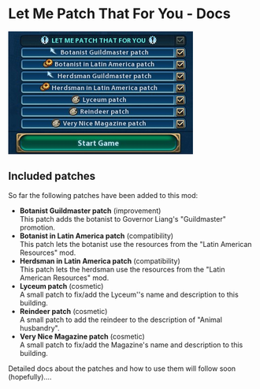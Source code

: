 # Let Me Patch That For You - Docs

![Logo](ConfigOverview_v3.jpg)

## Included patches
So far the following patches have been added to this mod:

- **Botanist Guildmaster patch** (improvement)<br>This patch adds the botanist to Governor Liang's "Guildmaster" promotion.
- **Botanist in Latin America patch** (compatibility)<br>This patch lets the botanist use the resources from the "Latin American Resources" mod.
- **Herdsman in Latin America patch** (compatibility)<br>This patch lets the herdsman use the resources from the "Latin American Resources" mod.
- **Lyceum patch** (cosmetic)<br>A small patch to fix/add the Lyceum''s name and description to this building.
- **Reindeer patch** (cosmetic)<br>A small patch to add the reindeer to the description of "Animal husbandry".
- **Very Nice Magazine patch** (cosmetic)<br>A small patch to fix/add the Magazine's name and description to this building.

Detailed docs about the patches and how to use them will follow soon (hopefully)....
